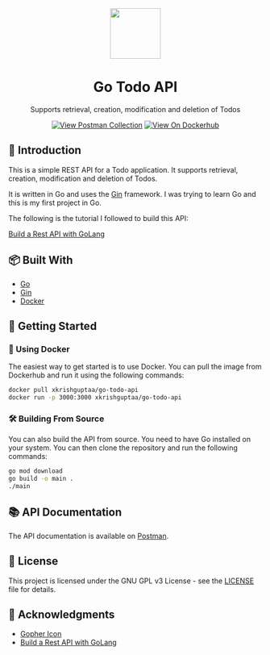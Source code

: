 <div align="center">
  <img src="https://gitlab.com/xkrishguptaa/go-todo-api/-/raw/main/assets/logo.png" height="100px" width="100px" />
  <br />
  <h1>Go Todo API</h1>
  <p>Supports retrieval, creation, modification and deletion of Todos</p>
  <p>
    <a href="https://go.postman.co/collections/30796221-cdf39375-8b13-4130-95c1-d0db3687e53e"><img src="https://img.shields.io/badge/View%20Postman%20Collection-2965F1?style=for-the-badge" alt="View Postman Collection" /></a>
    <a href="https://hub.docker.com/r/xkrishguptaa/go-todo-api"><img src="https://img.shields.io/badge/Vie%20On%20Dockerhub-2965F1?style=for-the-badge" alt="View On Dockerhub" /></a>
  </p>
</div>

## 📖 Introduction

This is a simple REST API for a Todo application. It supports retrieval, creation, modification and deletion of Todos.

It is written in Go and uses the [Gin](https://github.com/gin-gonic/gin) framework. I was trying to learn Go and this is my first project in Go.

The following is the tutorial I followed to build this API:

[Build a Rest API with GoLang](https://www.youtube.com/embed/d_L64KT3SFM)

## 📦 Built With

- [Go](https://golang.org/)
- [Gin](https://github.com/gin-gonic/gin)
- [Docker](https://www.docker.com/)

## 🚀 Getting Started

### 🐳 Using Docker

The easiest way to get started is to use Docker. You can pull the image from Dockerhub and run it using the following commands:

```bash
docker pull xkrishguptaa/go-todo-api
docker run -p 3000:3000 xkrishguptaa/go-todo-api
```

### 🛠️ Building From Source

You can also build the API from source. You need to have Go installed on your system. You can then clone the repository and run the following commands:

```bash
go mod download
go build -o main .
./main
```

## 📚 API Documentation

The API documentation is available on [Postman](https://documenter.getpostman.com/view/30796221/2s9YXfcPMz).

## 📝 License

This project is licensed under the GNU GPL v3 License - see the [LICENSE](LICENSE.md) file for details.

## 🙏 Acknowledgments

- [Gopher Icon](https://github.com/egonelbre/gophers/blob/master/vector/superhero/standing.svg)
- [Build a Rest API with GoLang](https://www.youtube.com/watch?v=d_L64KT3SFM)
